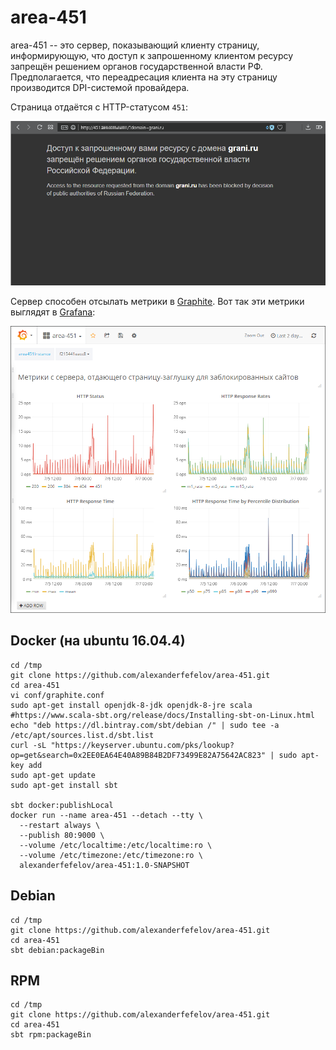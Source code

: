 # area-451

area-451 -- это сервер, показывающий клиенту страницу, информирующую, что доступ
к запрошенному клиентом ресурсу запрещён решением органов государственной власти РФ.
Предполагается, что переадресация клиента на эту страницу производится DPI-системой провайдера.

Страница отдаётся с HTTP-статусом `451`:

![Страница 451](https://raw.githubusercontent.com/alexanderfefelov/area-451/master/doc/page451.png)

Сервер способен отсылать метрики в [Graphite](http://graphite.readthedocs.io/).
Вот так эти метрики выглядят в [Grafana](http://graphite.readthedocs.io/en/latest/):

![Метрики](https://raw.githubusercontent.com/alexanderfefelov/area-451/master/doc/metrics.png)

## Docker (на ubuntu 16.04.4)

    cd /tmp
    git clone https://github.com/alexanderfefelov/area-451.git
    cd area-451
    vi conf/graphite.conf
    sudo apt-get install openjdk-8-jdk openjdk-8-jre scala
    #https://www.scala-sbt.org/release/docs/Installing-sbt-on-Linux.html
    echo "deb https://dl.bintray.com/sbt/debian /" | sudo tee -a /etc/apt/sources.list.d/sbt.list
    curl -sL "https://keyserver.ubuntu.com/pks/lookup?op=get&search=0x2EE0EA64E40A89B84B2DF73499E82A75642AC823" | sudo apt-key add
    sudo apt-get update
    sudo apt-get install sbt
    
    sbt docker:publishLocal
    docker run --name area-451 --detach --tty \
      --restart always \
      --publish 80:9000 \
      --volume /etc/localtime:/etc/localtime:ro \
      --volume /etc/timezone:/etc/timezone:ro \
      alexanderfefelov/area-451:1.0-SNAPSHOT

## Debian

    cd /tmp
    git clone https://github.com/alexanderfefelov/area-451.git
    cd area-451
    sbt debian:packageBin

## RPM

    cd /tmp
    git clone https://github.com/alexanderfefelov/area-451.git
    cd area-451
    sbt rpm:packageBin
